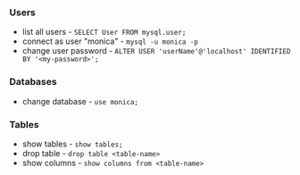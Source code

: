 
### Users
- list all users - `SELECT User FROM mysql.user;`
- connect as user "monica" - `mysql -u monica -p`
- change user password - `ALTER USER 'userName'@'localhost' IDENTIFIED BY '<my-password>';`

### Databases
- change database - `use monica;`

### Tables
- show tables - `show tables;`
- drop table - `drop table <table-name>`
- show columns - `show columns from <table-name>`